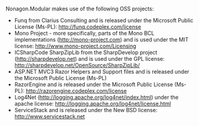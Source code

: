 Nonagon.Modular makes use of the following OSS projects:

* Funq from Clarius Consulting and is released under the Microsoft Public License (Ms-PL): http://funq.codeplex.com/license
* Mono Project - more specifically, parts of the Mono BCL implementations (http://mono-project.com) and is used under the MIT license: http://www.mono-project.com/Licensing
* ICSharpCode SharpZipLib from the SharpDevelop project (http://sharpdevelop.net) and is used under the GPL license: http://sharpdevelop.net/OpenSource/SharpZipLib/
* ASP.NET MVC3 Razor Helpers and Support files and is released under the Microsoft Public License (Ms-PL)
* RazorEngine and is released under the Microsoft Public License (Ms-PL): http://razorengine.codeplex.com/license
* Log4Net (http://logging.apache.org/log4net/index.html) under the apache license: http://logging.apache.org/log4net/license.html
* ServiceStack and is released under the New BSD license: http://www.servicestack.net
